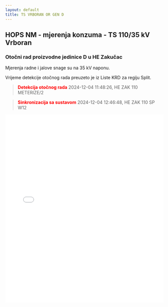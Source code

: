 ```yaml
---
layout: default
title: TS VRBORAN OR GEN D
---
```

## HOPS NM - mjerenja konzuma - TS 110/35 kV Vrboran

### Otočni rad proizvodne jedinice D u HE Zakučac

Mjerenja radne i jalove snage su na 35 kV naponu.

Vrijeme detekcije otočnog rada preuzeto je iz Liste KRD za regiju Split.

> **<font color="red">Detekcija otočnog rada</font>** 2024-12-04 11:48:26, HE ZAK 110 METERIZE/2

> **<font color="red">Sinkronizacija sa sustavom</font>** 2024-12-04 12:46:48, HE ZAK 110 SP W12


<div class="wide-graph">
    <iframe src="{{ site.baseurl }}/konzum/htmls/ts-vrboran-or-gen-d.html" width="100%" height="600px" frameborder="0"></iframe>
</div>